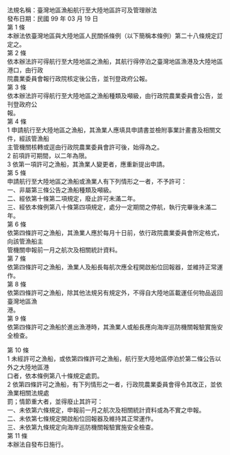 法規名稱：臺灣地區漁船航行至大陸地區許可及管理辦法  
發布日期：民國 99 年 03 月 19 日  
第 1 條  
本辦法依臺灣地區與大陸地區人民關係條例（以下簡稱本條例）第二十八條規定訂定之。  
第 2 條  
依本辦法許可得航行至大陸地區之漁船，其航行得停泊之臺灣地區漁港及大陸地區港口，由行政  
院農業委員會報行政院核定後公告，並刊登政府公報。  
第 3 條  
依本辦法許可得航行至大陸地區之漁船種類及噸級，由行政院農業委員會公告，並刊登政府公  
報。  
第 4 條  
1 申請航行至大陸地區之漁船，其漁業人應填具申請書並檢附事業計畫書及相關文件，經該管漁船  
主管機關核轉或逕由行政院農業委員會許可後，始得為之。  
2 前項許可期間，以二年為限。  
3 依第一項許可之漁船，其漁業人變更者，應重新提出申請。  
第 5 條  
申請航行至大陸地區之漁船或漁業人有下列情形之一者，不予許可：  
一、非屬第三條公告之漁船種類及噸級。  
二、經依第十條第二項規定，廢止許可未滿二年。  
三、經依本條例第八十條第四項規定，處分一定期間之停航，執行完畢後未滿二年。  
第 6 條  
依第四條許可之漁船，其漁業人應於每月十日前，依行政院農業委員會所定格式，向該管漁船主  
管機關申報前一月之航次及相關統計資料。  
第 7 條  
依第四條許可之漁船，漁業人及船長每航次應全程開啟船位回報器，並維持正常運作。  
第 8 條  
依第四條許可之漁船，除其他法規另有規定外，不得自大陸地區載運任何物品返回臺灣地區漁  
港。  
第 9 條  
依第四條許可之漁船於進出漁港時，其漁業人或船長應向海岸巡防機關報驗實施安全檢查。  


第 10 條  
1 未經許可之漁船，或依第四條許可之漁船，航行至大陸地區停泊於第二條公告以外之大陸地區港  
口者，依本條例第八十條規定處罰。  
2 依第四條許可之漁船，有下列情形之一者，行政院農業委員會得令其改正，並依漁業相關法規處  
罰；情節重大者，並得廢止其許可：  
一、未依第六條規定，申報前一月之航次及相關統計資料或為不實之申報。  
二、未依第七條規定開啟船位回報器及維持其正常運作。  
三、未依第九條規定向海岸巡防機關報驗實施安全檢查。  
第 11 條  
本辦法自發布日施行。  


